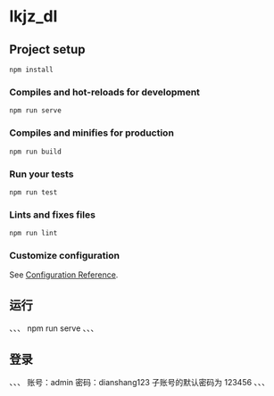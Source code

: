 # lkjz_dl

## Project setup
```
npm install
```

### Compiles and hot-reloads for development
```
npm run serve
```

### Compiles and minifies for production
```
npm run build
```

### Run your tests
```
npm run test
```

### Lints and fixes files
```
npm run lint
```

### Customize configuration
See [Configuration Reference](https://cli.vuejs.org/config/).


## 运行 
、、、
npm run serve
、、、

## 登录
、、、
账号：admin    密码：dianshang123                子账号的默认密码为 123456
、、、
